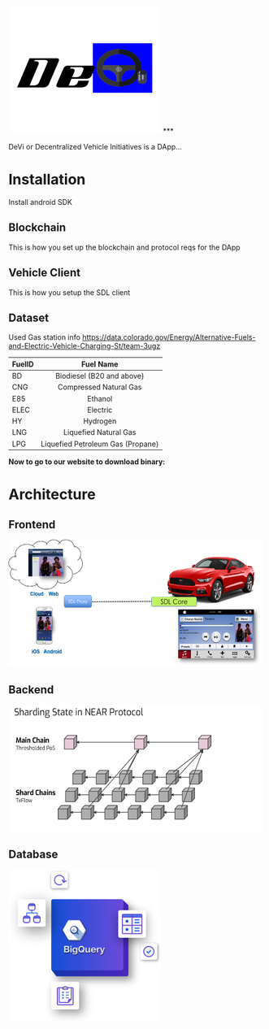 
<img src="design/devi.png" height="250" width="300">
***

DeVi or Decentralized Vehicle Initiatives is a DApp...

# Installation 
Install android SDK

## Blockchain
This is how you set up the blockchain and protocol reqs for the DApp

## Vehicle Client
This is how you setup the SDL client 

## Dataset
Used Gas station info https://data.colorado.gov/Energy/Alternative-Fuels-and-Electric-Vehicle-Charging-St/team-3ugz

| FuelID        | Fuel Name    |
| ------------- |:-------------:| 
|BD             | Biodiesel (B20 and above)|
|CNG            | Compressed Natural Gas| 
|E85            | Ethanol |
|ELEC           | Electric|
|HY             | Hydrogen| 
|LNG            | Liquefied Natural Gas| 
|LPG            | Liquefied Petroleum Gas (Propane)|

**Now to go to our website to download binary:**

# Architecture

## Frontend
<img src="design/sdl-diagram.png" height="250" width="500">

## Backend
<img src="design/near.png" height="250" width="500">

## Database
<img src="design/bigquery.svg" height="300" width="300">




